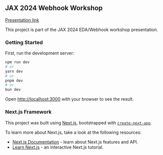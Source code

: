 ## JAX 2024 Webhook Workshop

[Presentation link](https://docs.google.com/presentation/d/1EeyMKevveZQjBXu9Qch0Ao9IsyGVnmcXOSy4K3TEs7Q/edit?usp=sharing)

This project is part of the JAX 2024 EDA/Webhook workshop presentation.

### Getting Started

First, run the development server:
```bash
npm run dev
# or
yarn dev
# or
pnpm dev
# or
bun dev
```
Open [http://localhost:3000](http://localhost:3000) with your browser to see the result.

### Next.js Framework
This project was built using [Next.js](https://nextjs.org), bootstrapped with [`create-next-app`](https://nextjs.org/docs/app/api-reference/cli/create-next-app).

To learn more about Next.js, take a look at the following resources:

- [Next.js Documentation](https://nextjs.org/docs) - learn about Next.js features and API.
- [Learn Next.js](https://nextjs.org/learn) - an interactive Next.js tutorial.
